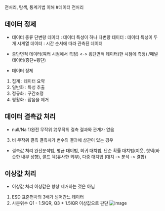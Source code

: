 전처리, 탐색, 통계기법 이해
#데이터 전처리
## 데이터 정제
- 데이터 종류
단변량 데이터 : 데이터 특성이 하나
다변량 데이터 : 데이터 특성이 두개
시계열 데이터 : 시간 순서에 따라 관측된 데이터
* 종단면적 데이터(여러 시점에서 측정) <-> 횡단면적 데이터(한 시점에 측정) /패널데이터(종단+횡단)

- 데이터 정제
1) 집계 : 데이터 요약
2) 일반화 : 특성 추출
3) 정규화 : 구간조정
4) 평활화 : 잡음을 제거

## 데이터 결측값 처리
- null/Na
1)완전 무작위
2)무작위 결측
결과와 관계가 없음
3) 비 무작위 결측
결측치가 변수의 결과에 상관이 있는 경우

- 결측값 처리
완전분석법, 평균 대이법, 회귀 대치법, 단순 확률 대치법(이웃, 핫덱(바슷한 내부 성향), 콜드 덱(유사한 외부), 다중 대치법 (대치 -> 분석 -> 결합)

## 이상값 처리
- 이상값 처리
이상값은 항상 제거하는 것은 아님
1) ESD
표준편차의 3배가 넘어간느 데이터
2) 사분위수
Q1 - 1.5IQR, Q3 + 1.5IQR 이상값으로 판단
![image](https://github.com/user-attachments/assets/b8b5e361-7f02-465b-aba9-63115e0b4c0f)




